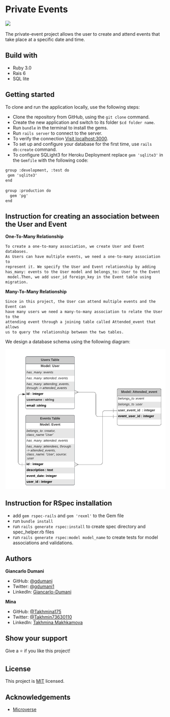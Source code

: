 # Private Events
![](https://img.shields.io/badge/Microverse-blueviolet)

The private-event project allows the user to create and attend events that take place at a specific date and time.

## Build with
* Ruby 3.0
* Rais 6
* SQL lite

## Getting started

To clone and run the application locally, use the following steps:
- Clone the repository from GitHub, using the `git clone` command.
- Create the new application and switch to its folder `$cd folder name`.
- Run `bundle` in the terminal to install the gems.
- Run `rails server` to connect to the server.
- To verify the connection [Visit localhost:3000](http://localhost:3000 ).
- To set up and configure your database for the first time, use `rails db:create` command.
- To configure SQLight3 for Heroku Deployment replace `gem 'sqlite3'` in the `Gemfile` with the following code:

```
group :development, :test do
 gem 'sqlite3'
end

group :production do
  gem 'pg'
end
```

## Instruction for creating an association between the User and Event
**One-To-Many Relationship**
```
To create a one-to-many association, we create User and Event databases.
As Users can have multiple events, we need a one-to-many association to
represent it. We specify the User and Event relationship by adding
has_many: events to the User model and belongs_to: User to the Event
 model.Then, we add user_id foreign_key in the Event table using migration.
```
**Many-To-Many Relationship**
```
Since in this project, the User can attend multiple events and the Event can
have many users we need a many-to-many association to relate the User to the
attending event through a joining table called Attended_event that allows
us to query the relationship between the two tables.
```
We design a database schema using the following diagram:

![Database diagram](image/private_event.png)

## Instruction for RSpec installation
- add `gem rspec-rails` and `gem 'rexml'` to the Gem file
- run `bundle install`
- run `rails generate rspec:install` to create spec directory and spec_helper.rb files
- run `rails generate rspec:model model_name` to create tests for model associations and validations.

## Authors

**Giancarlo Dumani**

- GitHub: [@gdumani](https://github.com/gdumani)
- Twitter: [@gdumani1](https://twitter.com/gdumani1)
- LinkedIn: [ Giancarlo-Dumani](https://www.linkedin.com/in/gdumani/?originalSubdomain=cr)

**Mina**

- GitHub: [@Takhmina175](https://github.com/Takhmina175)
- Twitter: [@Takhmin73630110](https://twitter.com/Takhmin73630110)
- LinkedIn: [Takhmina Makhkamova](https://www.linkedin.com/in/takhmina-makhkamova-7628136b/)

## Show your support

Give a ⭐️ if you like this project!

## License

This project is [MIT](./LICENSE) licensed.

## Acknowledgements

- [Microverse](https://microverse.org)

